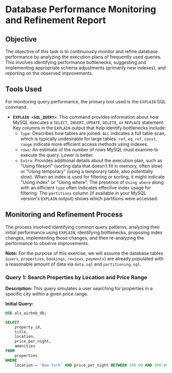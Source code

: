 # Database Performance Monitoring and Refinement Report

## Objective

The objective of this task is to continuously monitor and refine database performance by analyzing the execution plans of frequently used queries. This involves identifying performance bottlenecks, suggesting and implementing appropriate schema adjustments (primarily new indexes), and reporting on the observed improvements.

## Tools Used

For monitoring query performance, the primary tool used is the `EXPLAIN` SQL command.

* **`EXPLAIN <SQL_QUERY>`**: This command provides information about how MySQL executes a `SELECT`, `INSERT`, `UPDATE`, `DELETE`, or `REPLACE` statement. Key columns in the `EXPLAIN` output that help identify bottlenecks include:
    * `type`: Describes how tables are joined. `ALL` indicates a full table scan, which is typically undesirable for large tables. `ref`, `eq_ref`, `const`, `range` indicate more efficient access methods using indexes.
    * `rows`: An estimate of the number of rows MySQL must examine to execute the query. Lower is better.
    * `Extra`: Provides additional details about the execution plan, such as "Using filesort" (sorting data that doesn't fit in memory, often slow) or "Using temporary" (using a temporary table, also potentially slow). When an index is used for filtering or sorting, it might indicate "Using index" or "Using where". The presence of `Using where` along with an efficient `type` often indicates effective index usage for filtering. The `partitions` column (if available in your MySQL version's `EXPLAIN` output) shows which partitions were accessed.

## Monitoring and Refinement Process

The process involved identifying common query patterns, analyzing their initial performance using `EXPLAIN`, identifying bottlenecks, proposing index changes, implementing those changes, and then re-analyzing the performance to observe improvements.

**Note:** For the purpose of this exercise, we will assume the database tables (`users`, `properties`, `bookings`, `reviews`, `payments`) are already populated with a reasonable amount of data via `data.sql` and `partitioning.sql`.

### Query 1: Search Properties by Location and Price Range

**Description:** This query simulates a user searching for properties in a specific city within a given price range.

**Initial Query:**

```sql
USE alx_airbnb_db;

SELECT
    property_id,
    title,
    location,
    price_per_night,
    amenities
FROM
    properties
WHERE
    location = 'New York' AND price_per_night BETWEEN 100.00 AND 300.00;

